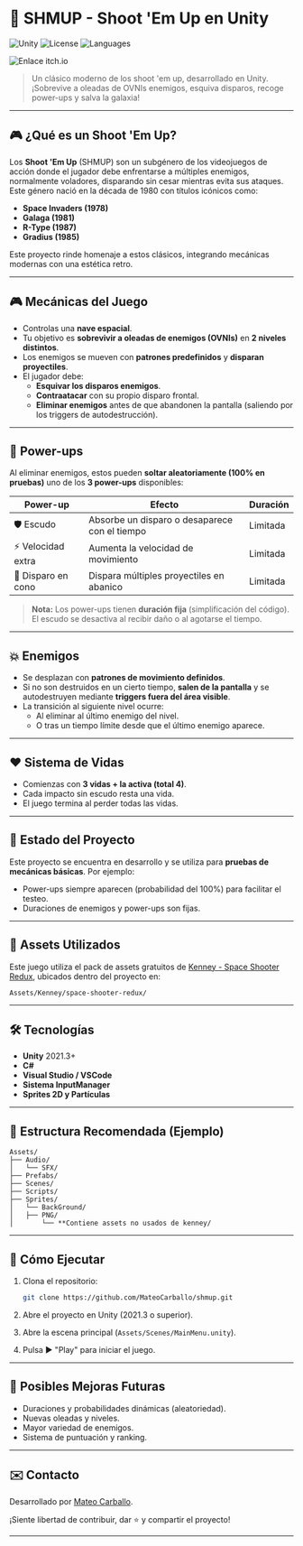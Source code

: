 # 🚀 SHMUP - Shoot 'Em Up en Unity

![Unity](https://img.shields.io/badge/Unity-2021.3+-black?logo=unity&logoColor=white)
![License](https://img.shields.io/github/license/MateoCarballo/shmup)
![Languages](https://img.shields.io/github/languages/top/MateoCarballo/shmup)

![Enlace itch.io](https://srcalico.itch.io/velocidad-total)

> Un clásico moderno de los shoot 'em up, desarrollado en Unity. ¡Sobrevive a oleadas de OVNIs enemigos, esquiva disparos, recoge power-ups y salva la galaxia!

---

## 🎮 ¿Qué es un Shoot 'Em Up?

Los **Shoot 'Em Up** (SHMUP) son un subgénero de los videojuegos de acción donde el jugador debe enfrentarse a múltiples enemigos, normalmente voladores, disparando sin cesar mientras evita sus ataques. Este género nació en la década de 1980 con títulos icónicos como:

- **Space Invaders (1978)**
- **Galaga (1981)**
- **R-Type (1987)**
- **Gradius (1985)**

Este proyecto rinde homenaje a estos clásicos, integrando mecánicas modernas con una estética retro.

---

## 🎮 Mecánicas del Juego

- Controlas una **nave espacial**.
- Tu objetivo es **sobrevivir a oleadas de enemigos (OVNIs)** en **2 niveles distintos**.
- Los enemigos se mueven con **patrones predefinidos** y **disparan proyectiles**.
- El jugador debe:
  - **Esquivar los disparos enemigos**.
  - **Contraatacar** con su propio disparo frontal.
  - **Eliminar enemigos** antes de que abandonen la pantalla (saliendo por los triggers de autodestrucción).

---

## 🎁 Power-ups

Al eliminar enemigos, estos pueden **soltar aleatoriamente (100% en pruebas)** uno de los **3 power-ups** disponibles:

| Power-up               | Efecto                                      | Duración     |
|------------------------|---------------------------------------------|--------------|
| 🛡️ Escudo             | Absorbe un disparo o desaparece con el tiempo | Limitada     |
| ⚡ Velocidad extra     | Aumenta la velocidad de movimiento           | Limitada     |
| 🔫 Disparo en cono     | Dispara múltiples proyectiles en abanico     | Limitada     |

> **Nota:** Los power-ups tienen **duración fija** (simplificación del código). El escudo se desactiva al recibir daño o al agotarse el tiempo.

---

## 💥 Enemigos

- Se desplazan con **patrones de movimiento definidos**.
- Si no son destruidos en un cierto tiempo, **salen de la pantalla** y se autodestruyen mediante **triggers fuera del área visible**.
- La transición al siguiente nivel ocurre:
  - Al eliminar al último enemigo del nivel.
  - O tras un tiempo límite desde que el último enemigo aparece.

---

## ❤️ Sistema de Vidas

- Comienzas con **3 vidas + la activa (total 4)**.
- Cada impacto sin escudo resta una vida.
- El juego termina al perder todas las vidas.

---

## 🧪 Estado del Proyecto

Este proyecto se encuentra en desarrollo y se utiliza para **pruebas de mecánicas básicas**. Por ejemplo:

- Power-ups siempre aparecen (probabilidad del 100%) para facilitar el testeo.
- Duraciones de enemigos y power-ups son fijas.

---

## 🎨 Assets Utilizados

Este juego utiliza el pack de assets gratuitos de [Kenney - Space Shooter Redux](https://kenney.nl/assets/space-shooter-redux), ubicados dentro del proyecto en:

```
Assets/Kenney/space-shooter-redux/
```

---

## 🛠️ Tecnologías

- **Unity** 2021.3+
- **C#**
- **Visual Studio / VSCode**
- **Sistema InputManager**
- **Sprites 2D y Partículas**

---

## 📁 Estructura Recomendada (Ejemplo)

```
Assets/
├── Audio/
│   └── SFX/
├── Prefabs/
├── Scenes/
├── Scripts/
├── Sprites/
│   └── BackGround/
│   ├── PNG/
│       └── **Contiene assets no usados de kenney/

```

---

## 🚀 Cómo Ejecutar

1. Clona el repositorio:
   ```bash
   git clone https://github.com/MateoCarballo/shmup.git
   ```

2. Abre el proyecto en Unity (2021.3 o superior).

3. Abre la escena principal (`Assets/Scenes/MainMenu.unity`).

4. Pulsa ▶️ "Play" para iniciar el juego.

---

## 🔮 Posibles Mejoras Futuras

- Duraciones y probabilidades dinámicas (aleatoriedad).
- Nuevas oleadas y niveles.
- Mayor variedad de enemigos.
- Sistema de puntuación y ranking.

---

## ✉️ Contacto

Desarrollado por [Mateo Carballo](https://github.com/MateoCarballo).

¡Siente libertad de contribuir, dar ⭐ y compartir el proyecto!

---

